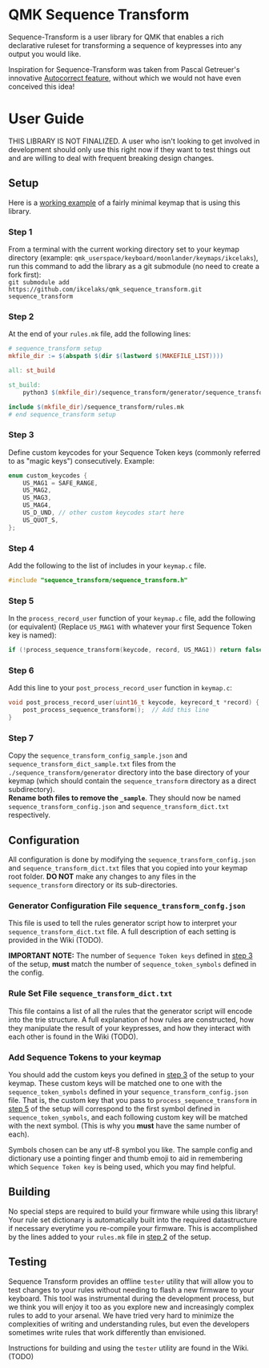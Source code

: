 # QMK Sequence Transform
Sequence-Transform is a user library for QMK that enables a rich declarative ruleset for transforming a sequence of keypresses into any output you would like.

Inspiration for Sequence-Transform was taken from Pascal Getreuer's innovative [Autocorrect feature](https://getreuer.info/posts/keyboards/autocorrection/index.html),
without which we would not have even conceived this idea!

# User Guide
THIS LIBRARY IS NOT FINALIZED. A user who isn't looking to get involved in development should only use this right now if they want to test things out and are
willing to deal with frequent breaking design changes.
## Setup
Here is a [working example](https://github.com/Ikcelaks/qmk_userspace/tree/main/keyboards/moonlander/keymaps/ikcelaks) of a fairly minimal keymap that is using this library.
### Step 1
From a terminal with the current working directory set to your keymap directory (example: `qmk_userspace/keyboard/moonlander/keymaps/ikcelaks`), run this
command to add the library as a git submodule (no need to create a fork first):<br/>
`git submodule add https://github.com/ikcelaks/qmk_sequence_transform.git sequence_transform`

### Step 2
At the end of your `rules.mk` file, add the following lines:</br>
```mk
# sequence_transform setup
mkfile_dir := $(abspath $(dir $(lastword $(MAKEFILE_LIST))))

all: st_build

st_build:
	python3 $(mkfile_dir)/sequence_transform/generator/sequence_transform_data.py

include $(mkfile_dir)/sequence_transform/rules.mk
# end sequence_transform setup
```

### Step 3
Define custom keycodes for your Sequence Token keys (commonly referred to as "magic keys") consecutively. Example:
```c
enum custom_keycodes {
    US_MAG1 = SAFE_RANGE,
    US_MAG2,
    US_MAG3,
    US_MAG4,
    US_D_UND, // other custom keycodes start here
    US_QUOT_S,
};
```

### Step 4
Add the following to the list of includes in your `keymap.c` file.
```c
#include "sequence_transform/sequence_transform.h"
```

### Step 5
In the `process_record_user` function of your `keymap.c` file, add the following (or equivalent) (Replace `US_MAG1` with whatever your first Sequence Token key is named):<br/>
```c
if (!process_sequence_transform(keycode, record, US_MAG1)) return false;
```

### Step 6
Add this line to your `post_process_record_user` function in `keymap.c`:<br/>
```c
void post_process_record_user(uint16_t keycode, keyrecord_t *record) {
    post_process_sequence_transform();  // Add this line
}
```

### Step 7
Copy the `sequence_transform_config_sample.json` and `sequence_transform_dict_sample.txt` files from the `./sequence_transform/generator` directory
into the base directory of your keymap (which should contain the `sequence_transform` directory as a direct subdirectory).<br/>
**Rename both files to remove the `_sample`**. They should now be named `sequence_transform_config.json` and `sequence_transform_dict.txt` respectively.

## Configuration
All configuration is done by modifying the `sequence_transform_config.json` and `sequence_transform_dict.txt` files that you copied
into your keymap root folder. **DO NOT** make any changes to any files in the `sequence_transform` directory or its sub-directories.
### Generator Configuration File `sequence_transform_confg.json`
This file is used to tell the rules generator script how to interpret your `sequence_transform_dict.txt` file.
A full description of each setting is provided in the Wiki (TODO).

**IMPORTANT NOTE:** The number of `Sequence Token keys` defined in [step 3](#step-3) of the setup, **must** match the number of `sequence_token_symbols` defined in the config.

### Rule Set File `sequence_transform_dict.txt`
This file contains a list of all the rules that the generator script will encode into the trie structure.
A full explanation of how rules are constructed, how they manipulate the result of your keypresses, and how they interact with each other is found in the Wiki (TODO).

### Add Sequence Tokens to your keymap
You should add the custom keys you defined in [step 3](#step-3) of the setup to your keymap. These custom keys will be matched one to one with the `sequence_token_symbols` defined in your `sequence_transform_config.json` file. That is, the custom key that you pass to `process_sequence_transform` in [step 5](#step-5) of the setup will correspond to the first symbol defined in `sequence_token_symbols`, and each following custom key will be matched with the next symbol. (This is why you **must** have the same number of each).

Symbols chosen can be any utf-8 symbol you like. The sample config and dictionary use a pointing finger and thumb emoji to aid in remembering which `Sequence Token key` is being used, which you may find helpful.

## Building
No special steps are required to build your firmware while using this library! Your rule set dictionary is automatically built into the 
required datastructure if necessary everytime you re-compile your firmware. This is accomplished by the lines added to your `rules.mk` file in [step 2](#step-2) of the setup.

## Testing
Sequence Transform provides an offline `tester` utility that will allow you to test changes to your rules without needing to flash a new firmware to your keyboard. This tool was instrumental during the development process, but we think you will enjoy it too as you explore new and increasingly complex rules to add to your arsenal. We have tried very hard to minimize the complexities of writing and understanding rules, but even the developers sometimes write rules that work differently than envisioned.

Instructions for building and using the `tester` utility are found in the Wiki. (TODO)
